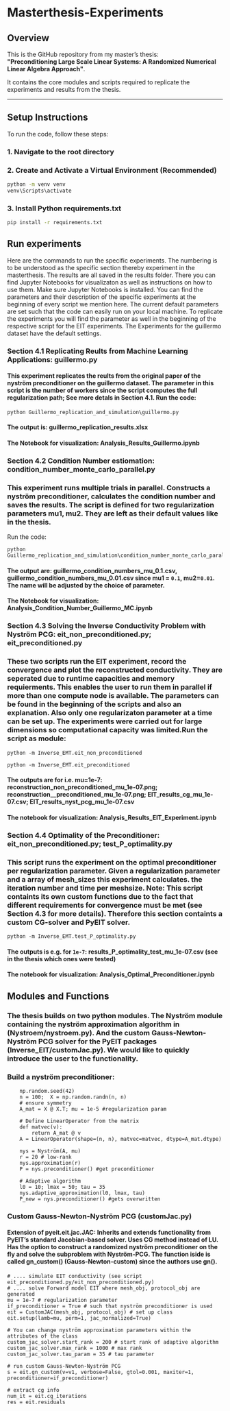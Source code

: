 # Masterthesis-Experiments

## Overview

This is the GitHub repository from my master’s thesis:  
**"Preconditioning Large Scale Linear Systems: A Randomized Numerical Linear Algebra Approach"**.

It contains the core modules and scripts required to replicate the experiments and results from the thesis.

---

## Setup Instructions

To run the code, follow these steps:

### 1. Navigate to the root directory

### 2. Create and Activate a Virtual Environment (Recommended)


```bash
python -m venv venv
venv\Scripts\activate
````
### 3. Install Python requirements.txt

```bash
pip install -r requirements.txt

````

## Run experiments

Here are the commands to run the specific experiments. The numbering is to be understood as the specific section thereby experiment in the masterthesis. The results are all saved in the results folder. There you can find Jupyter Notebooks for visualizaton as well as instructions on how to use them.  Make sure Jupyter Notebooks is installed. You can find the parameters and their description of the specific experiments at the beginning of every script we mention here. The current default parameters are set such that the code can easily run on your local machine. To replicate the experiments you will find the parameter as well in the beginning of the respective script for the EIT experiments. The Experiments for the guillermo dataset have the default settings. 

### Section 4.1 Replicating Reults from Machine Learning Applications: guillermo.py

#### This experiment replicates the reults from the original paper of the nyström preconditioner on the guillermo dataset. The parameter in this script is the number of workers since the script computes the full regularization path; See more detals in Section 4.1. Run the code: 

````
python Guillermo_replication_and_simulation\guillermo.py
````
#### The output is: guillermo_replication_results.xlsx
#### The Notebook for visualization: Analysis_Results_Guillermo.ipynb

### Section 4.2 Condition Number estiomation: condition_number_monte_carlo_parallel.py

### This experiment runs multiple trials in parallel. Constructs a nyström preconditioner, calculates the condition number and saves the results. The script is defined for two regularization parameters mu1, mu2. They are left as their default values like in the thesis. 
Run the code: 

````
python Guillermo_replication_and_simulation\condition_number_monte_carlo_parallel.py
````

#### The output are: guillermo_condition_numbers_mu_0.1.csv, guillermo_condition_numbers_mu_0.01.csv since mu1 = `0.1`, mu2=`0.01`. The name will be adjusted by the choice of parameter. 
#### The Notebook for visualization: Analysis_Condition_Number_Guillermo_MC.ipynb


### Section 4.3 Solving the Inverse Conductivity Problem with Nyström PCG: eit_non_preconditioned.py; eit_preconditioned.py

### These two scripts run the EIT experiment, record the convergence and plot the reconstructed conductivity. They are seperated due to runtime capacities and memory requierments. This enables the user to run them in parallel if more than one compute node is available. The parameters can be found in the beginning of the scripts and also an explanation. Also only one regularizaton parameter at a time can be set up. The experiments were carried out for large dimensions so computational capacity was limited.Run the script as module: 

````
python -m Inverse_EMT.eit_non_preconditioned
````

````
python -m Inverse_EMT.eit_preconditioned
````
#### The outputs are for i.e. mu=1e-7: reconstruction_non_preconditioned_mu_1e-07.png; reconstruction__preconditioned_mu_1e-07.png; EIT_results_cg_mu_1e-07.csv; EIT_results_nyst_pcg_mu_1e-07.csv
#### The notebook for visualization: Analysis_Results_EIT_Experiment.ipynb

### Section 4.4 Optimality of the Preconditioner: eit_non_preconditioned.py; test_P_optimality.py

### This script runs the experiment on the optimal preconditioner per regularization parameter. Given a regularization parameter and a array of mesh_sizes this experiment calculates. the iteration number and time per meshsize. Note: This script containts its own custom functions due to the fact that different requirements for convergence must be met (see Section 4.3 for more details). Therefore this section containts a custom CG-solver and PyEIT solver. 

````
python -m Inverse_EMT.test_P_optimality.py
````
#### The outputs is e.g. for `1e-7`: results_P_optimality_test_mu_1e-07.csv (see in the thesis which ones were tested)
#### The notebook for visualization: Analysis_Optimal_Preconditioner.ipynb


## Modules and Functions

### The thesis builds on two python modules. The Nyström module containing the nyström approximation algorithm in (Nystroem/nystroem.py). And the custom Gauss-Newton-Nyström PCG solver for the PyEIT packages (Inverse_EIT/customJac.py). We would like to quickly introduce the user to the functionality. 

### Build a nyström preconditioner: 

```
    np.random.seed(42)
    n = 100;  X = np.random.randn(n, n)
    # ensure symmetry
    A_mat = X @ X.T; mu = 1e-5 #regularization param

    # Define LinearOperator from the matrix
    def matvec(v):
        return A_mat @ v
    A = LinearOperator(shape=(n, n), matvec=matvec, dtype=A_mat.dtype)

    nys = Nyström(A, mu)
    r = 20 # low-rank
    nys.approximation(r)
    P = nys.preconditioner() #get preconditioner

    # Adaptive algorithm
    l0 = 10; lmax = 50; tau = 35
    nys.adaptive_approximation(l0, lmax, tau)
    P_new = nys.preconditioner() #gets overwritten

```

### Custom Gauss-Newton-Nyström PCG (customJac.py)

#### Extension of pyeit.eit.jac.JAC: Inherits and extends functionality from PyEIT’s standard Jacobian-based solver. Uses CG method instead of LU. Has the option to construct a randomized nyström preconditioner on the fly and solve the subproblem with Nyström-PCG. The function iside is called gn_custom() (Gauss-Newton-custom) since the authors use gn(). 

````
# .... simulate EIT conductivity (see script eit_preconditioned.py/eit_non_preconditioned.py)
# .... solve Forward model EIT where mesh_obj, protocol_obj are generated
mu = 1e-7 # regularization parameter
if_preconditioner = True # such that nyström preconditioner is used
eit = CustomJAC(mesh_obj, protocol_obj) # set up class
eit.setup(lamb=mu, perm=1, jac_normalized=True)

# You can change nyström approximation parameters within the attributes of the class
custom_jac_solver.start_rank = 200 # start rank of adaptive algorithm
custom_jac_solver.max_rank = 1000 # max rank
custom_jac_solver.tau_param = 35 # tau parameter

# run custom Gauss-Newton-Nyström PCG 
s = eit.gn_custom(v=v1, verbose=False, gtol=0.001, maxiter=1, preconditioner=if_preconditioner)

# extract cg info
num_it = eit.cg_iterations
res = eit.residuals




